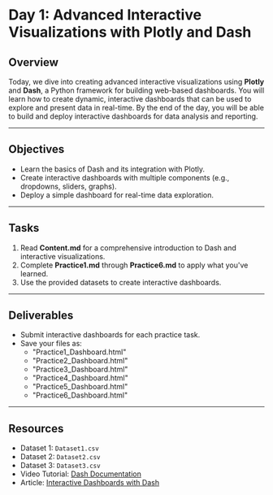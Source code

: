 # Day 1: Advanced Interactive Visualizations with Plotly and Dash

## Overview
Today, we dive into creating advanced interactive visualizations using **Plotly** and **Dash**, a Python framework for building web-based dashboards. You will learn how to create dynamic, interactive dashboards that can be used to explore and present data in real-time. By the end of the day, you will be able to build and deploy interactive dashboards for data analysis and reporting.

---

## Objectives
- Learn the basics of Dash and its integration with Plotly.
- Create interactive dashboards with multiple components (e.g., dropdowns, sliders, graphs).
- Deploy a simple dashboard for real-time data exploration.

---

## Tasks
1. Read **Content.md** for a comprehensive introduction to Dash and interactive visualizations.
2. Complete **Practice1.md** through **Practice6.md** to apply what you've learned.
3. Use the provided datasets to create interactive dashboards.

---

## Deliverables
- Submit interactive dashboards for each practice task.
- Save your files as:
  - "Practice1_Dashboard.html"
  - "Practice2_Dashboard.html"
  - "Practice3_Dashboard.html"
  - "Practice4_Dashboard.html"
  - "Practice5_Dashboard.html"
  - "Practice6_Dashboard.html"

---

## Resources
- Dataset 1: `Dataset1.csv`
- Dataset 2: `Dataset2.csv`
- Dataset 3: `Dataset3.csv`
- Video Tutorial: [Dash Documentation](https://dash.plotly.com/)
- Article: [Interactive Dashboards with Dash](https://towardsdatascience.com/interactive-dashboards-with-dash)